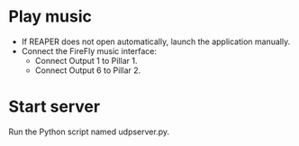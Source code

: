 # Play music
- If REAPER does not open automatically, launch the application manually.
- Connect the FireFly music interface:
    - Connect Output 1 to Pillar 1.
    - Connect Output 6 to Pillar 2.

# Start server
Run the Python script named udpserver.py.
